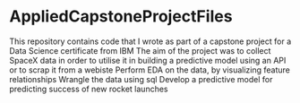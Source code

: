 # AppliedCapstoneProjectFiles
This repository contains code that I wrote as part of a capstone project for a Data Science certificate from IBM
The aim of the project was to collect SpaceX data in order to utilise it in building a predictive model
using an API or to scrap it from a webiste
Perform EDA on the data, by visualizing feature relationships
Wrangle the data using sql
Develop a predictive model for predicting success of new rocket launches
